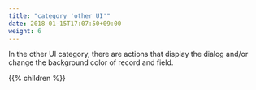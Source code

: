 ```yaml
---
title: "category 'other UI'"
date: 2018-01-15T17:07:50+09:00
weight: 6
---
```


In the other UI category, there are actions that display the dialog and/or change the background color of record and field.

{{% children  %}}
